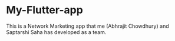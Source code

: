 # My-Flutter-app
This is a Network Marketing app that me (Abhrajit Chowdhury) and Saptarshi Saha has developed as a team.
